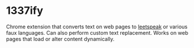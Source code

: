 # 1337ify

Chrome extension that converts text on web pages to [leetspeak](https://en.wikipedia.org/wiki/Leet) or various faux languages. Can also perform custom text replacement. Works on web pages that load or alter content dynamically.
